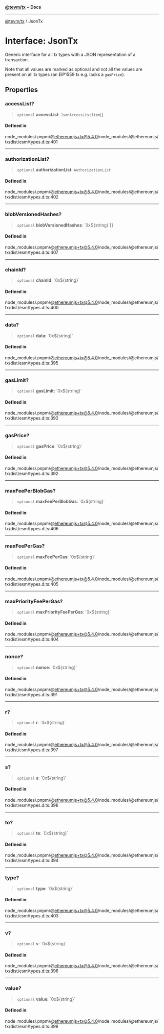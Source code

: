 [**@tevm/tx**](../README.md) • **Docs**

***

[@tevm/tx](../globals.md) / JsonTx

# Interface: JsonTx

Generic interface for all tx types with a
JSON representation of a transaction.

Note that all values are marked as optional
and not all the values are present on all tx types
(an EIP1559 tx e.g. lacks a `gasPrice`).

## Properties

### accessList?

> `optional` **accessList**: `JsonAccessListItem`[]

#### Defined in

node\_modules/.pnpm/@ethereumjs+tx@5.4.0/node\_modules/@ethereumjs/tx/dist/esm/types.d.ts:401

***

### authorizationList?

> `optional` **authorizationList**: `AuthorizationList`

#### Defined in

node\_modules/.pnpm/@ethereumjs+tx@5.4.0/node\_modules/@ethereumjs/tx/dist/esm/types.d.ts:402

***

### blobVersionedHashes?

> `optional` **blobVersionedHashes**: \`0x$\{string\}\`[]

#### Defined in

node\_modules/.pnpm/@ethereumjs+tx@5.4.0/node\_modules/@ethereumjs/tx/dist/esm/types.d.ts:407

***

### chainId?

> `optional` **chainId**: \`0x$\{string\}\`

#### Defined in

node\_modules/.pnpm/@ethereumjs+tx@5.4.0/node\_modules/@ethereumjs/tx/dist/esm/types.d.ts:400

***

### data?

> `optional` **data**: \`0x$\{string\}\`

#### Defined in

node\_modules/.pnpm/@ethereumjs+tx@5.4.0/node\_modules/@ethereumjs/tx/dist/esm/types.d.ts:395

***

### gasLimit?

> `optional` **gasLimit**: \`0x$\{string\}\`

#### Defined in

node\_modules/.pnpm/@ethereumjs+tx@5.4.0/node\_modules/@ethereumjs/tx/dist/esm/types.d.ts:393

***

### gasPrice?

> `optional` **gasPrice**: \`0x$\{string\}\`

#### Defined in

node\_modules/.pnpm/@ethereumjs+tx@5.4.0/node\_modules/@ethereumjs/tx/dist/esm/types.d.ts:392

***

### maxFeePerBlobGas?

> `optional` **maxFeePerBlobGas**: \`0x$\{string\}\`

#### Defined in

node\_modules/.pnpm/@ethereumjs+tx@5.4.0/node\_modules/@ethereumjs/tx/dist/esm/types.d.ts:406

***

### maxFeePerGas?

> `optional` **maxFeePerGas**: \`0x$\{string\}\`

#### Defined in

node\_modules/.pnpm/@ethereumjs+tx@5.4.0/node\_modules/@ethereumjs/tx/dist/esm/types.d.ts:405

***

### maxPriorityFeePerGas?

> `optional` **maxPriorityFeePerGas**: \`0x$\{string\}\`

#### Defined in

node\_modules/.pnpm/@ethereumjs+tx@5.4.0/node\_modules/@ethereumjs/tx/dist/esm/types.d.ts:404

***

### nonce?

> `optional` **nonce**: \`0x$\{string\}\`

#### Defined in

node\_modules/.pnpm/@ethereumjs+tx@5.4.0/node\_modules/@ethereumjs/tx/dist/esm/types.d.ts:391

***

### r?

> `optional` **r**: \`0x$\{string\}\`

#### Defined in

node\_modules/.pnpm/@ethereumjs+tx@5.4.0/node\_modules/@ethereumjs/tx/dist/esm/types.d.ts:397

***

### s?

> `optional` **s**: \`0x$\{string\}\`

#### Defined in

node\_modules/.pnpm/@ethereumjs+tx@5.4.0/node\_modules/@ethereumjs/tx/dist/esm/types.d.ts:398

***

### to?

> `optional` **to**: \`0x$\{string\}\`

#### Defined in

node\_modules/.pnpm/@ethereumjs+tx@5.4.0/node\_modules/@ethereumjs/tx/dist/esm/types.d.ts:394

***

### type?

> `optional` **type**: \`0x$\{string\}\`

#### Defined in

node\_modules/.pnpm/@ethereumjs+tx@5.4.0/node\_modules/@ethereumjs/tx/dist/esm/types.d.ts:403

***

### v?

> `optional` **v**: \`0x$\{string\}\`

#### Defined in

node\_modules/.pnpm/@ethereumjs+tx@5.4.0/node\_modules/@ethereumjs/tx/dist/esm/types.d.ts:396

***

### value?

> `optional` **value**: \`0x$\{string\}\`

#### Defined in

node\_modules/.pnpm/@ethereumjs+tx@5.4.0/node\_modules/@ethereumjs/tx/dist/esm/types.d.ts:399
